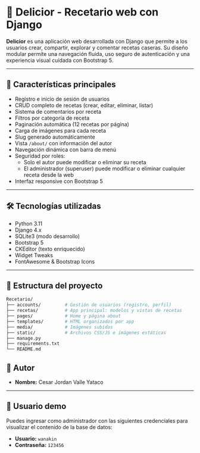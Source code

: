 # 🥗 Delicior - Recetario web con Django

**Delicior** es una aplicación web desarrollada con Django que permite a los usuarios crear, compartir, explorar y comentar recetas caseras. Su diseño modular permite una navegación fluida, uso seguro de autenticación y una experiencia visual cuidada con Bootstrap 5.

---

## 🚀 Características principales

- Registro e inicio de sesión de usuarios  
- CRUD completo de recetas (crear, editar, eliminar, listar)  
- Sistema de comentarios por receta  
- Filtros por categoría de receta  
- Paginación automática (12 recetas por página)  
- Carga de imágenes para cada receta  
- Slug generado automáticamente  
- Vista `/about/` con información del autor  
- Navegación dinámica con barra de menú  
- Seguridad por roles:  
  - Solo el autor puede modificar o eliminar su receta  
  - El administrador (superuser) puede modificar o eliminar cualquier receta desde la web  
- Interfaz responsive con Bootstrap 5  

---

## 🛠️ Tecnologías utilizadas

- Python 3.11  
- Django 4.x  
- SQLite3 (modo desarrollo)  
- Bootstrap 5  
- CKEditor (texto enriquecido)  
- Widget Tweaks  
- FontAwesome & Bootstrap Icons  

---

## 📂 Estructura del proyecto

```bash
Recetario/
├── accounts/         # Gestión de usuarios (registro, perfil)
├── recetas/          # App principal: modelos y vistas de recetas
├── pages/            # Home y página about
├── templates/        # HTML organizados por app
├── media/            # Imágenes subidas
├── static/           # Archivos CSS/JS e imágenes estáticas
├── manage.py
├── requirements.txt
└── README.md
```
## 👤 Autor

- **Nombre:** Cesar Jordan Valle Yataco

---

## 🔑 Usuario demo

Puedes ingresar como administrador con las siguientes credenciales para visualizar el contenido de la base de datos:

- **Usuario:** `wanakin`  
- **Contraseña:** `123456`
